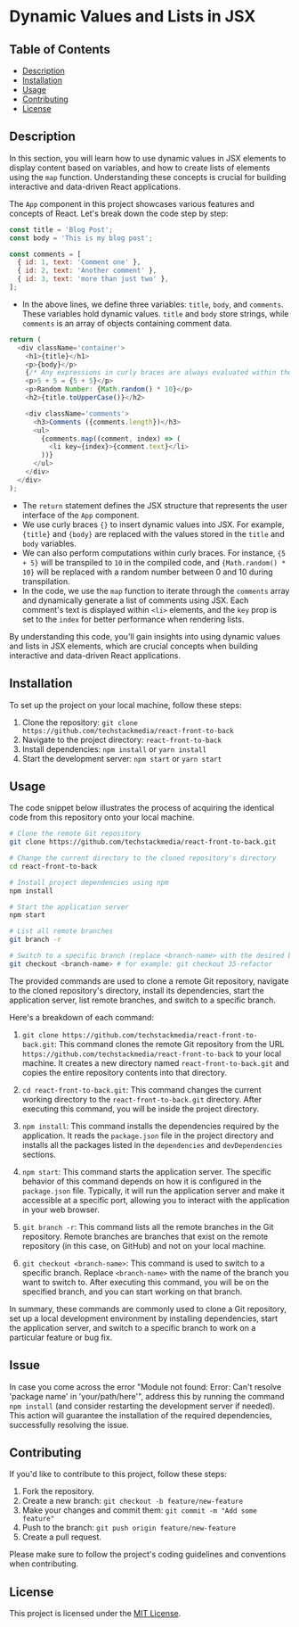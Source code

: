 # Dynamic Values and Lists in JSX

## Table of Contents

- [Description](#description)
- [Installation](#installation)
- [Usage](#usage)
- [Contributing](#contributing)
- [License](#license)

## Description

In this section, you will learn how to use dynamic values in JSX elements to display content based on variables, and how to create lists of elements using the `map` function. Understanding these concepts is crucial for building interactive and data-driven React applications.

The `App` component in this project showcases various features and concepts of React. Let's break down the code step by step:

```javascript
const title = 'Blog Post';
const body = 'This is my blog post';

const comments = [
  { id: 1, text: 'Comment one' },
  { id: 2, text: 'Another comment' },
  { id: 3, text: 'more than just two' },
];
```

- In the above lines, we define three variables: `title`, `body`, and `comments`. These variables hold dynamic values. `title` and `body` store strings, while `comments` is an array of objects containing comment data.

```javascript
return (
  <div className='container'>
    <h1>{title}</h1>
    <p>{body}</p>
    {/* Any expressions in curly braces are always evaluated within the returned JSX statement - to go from JSX to JS. */}
    <p>5 + 5 = {5 + 5}</p>
    <p>Random Number: {Math.random() * 10}</p>
    <h2>{title.toUpperCase()}</h2>

    <div className='comments'>
      <h3>Comments ({comments.length})</h3>
      <ul>
        {comments.map((comment, index) => (
          <li key={index}>{comment.text}</li>
        ))}
      </ul>
    </div>
  </div>
);
```

- The `return` statement defines the JSX structure that represents the user interface of the `App` component.
- We use curly braces `{}` to insert dynamic values into JSX. For example, `{title}` and `{body}` are replaced with the values stored in the `title` and `body` variables.
- We can also perform computations within curly braces. For instance, `{5 + 5}` will be transpiled to `10` in the compiled code, and `{Math.random() * 10}` will be replaced with a random number between 0 and 10 during transpilation.
- In the code, we use the `map` function to iterate through the `comments` array and dynamically generate a list of comments using JSX. Each comment's text is displayed within `<li>` elements, and the `key` prop is set to the `index` for better performance when rendering lists.

By understanding this code, you'll gain insights into using dynamic values and lists in JSX elements, which are crucial concepts when building interactive and data-driven React applications.

## Installation

To set up the project on your local machine, follow these steps:

1. Clone the repository: `git clone https://github.com/techstackmedia/react-front-to-back`
2. Navigate to the project directory: `react-front-to-back`
3. Install dependencies: `npm install` or `yarn install`
4. Start the development server: `npm start` or `yarn start`

## Usage

The code snippet below illustrates the process of acquiring the identical code from this repository onto your local machine.

```bash
# Clone the remote Git repository
git clone https://github.com/techstackmedia/react-front-to-back.git

# Change the current directory to the cloned repository's directory
cd react-front-to-back

# Install project dependencies using npm
npm install

# Start the application server
npm start

# List all remote branches
git branch -r

# Switch to a specific branch (replace <branch-name> with the desired branch name)
git checkout <branch-name> # for example: git checkout 35-refactor
```

The provided commands are used to clone a remote Git repository, navigate to the cloned repository's directory, install its dependencies, start the application server, list remote branches, and switch to a specific branch.

Here's a breakdown of each command:

1. `git clone https://github.com/techstackmedia/react-front-to-back.git`: This command clones the remote Git repository from the URL `https://github.com/techstackmedia/react-front-to-back` to your local machine. It creates a new directory named `react-front-to-back.git` and copies the entire repository contents into that directory.

2. `cd react-front-to-back.git`: This command changes the current working directory to the `react-front-to-back.git` directory. After executing this command, you will be inside the project directory.

3. `npm install`: This command installs the dependencies required by the application. It reads the `package.json` file in the project directory and installs all the packages listed in the `dependencies` and `devDependencies` sections.

4. `npm start`: This command starts the application server. The specific behavior of this command depends on how it is configured in the `package.json` file. Typically, it will run the application server and make it accessible at a specific port, allowing you to interact with the application in your web browser.

5. `git branch -r`: This command lists all the remote branches in the Git repository. Remote branches are branches that exist on the remote repository (in this case, on GitHub) and not on your local machine.

6. `git checkout <branch-name>`: This command is used to switch to a specific branch. Replace `<branch-name>` with the name of the branch you want to switch to. After executing this command, you will be on the specified branch, and you can start working on that branch.

In summary, these commands are commonly used to clone a Git repository, set up a local development environment by installing dependencies, start the application server, and switch to a specific branch to work on a particular feature or bug fix.

## Issue

In case you come across the error "Module not found: Error: Can't resolve 'package name' in 'your/path/here'", address this by running the command `npm install` (and consider restarting the development server if needed). This action will guarantee the installation of the required dependencies, successfully resolving the issue.

## Contributing

If you'd like to contribute to this project, follow these steps:

1. Fork the repository.
2. Create a new branch: `git checkout -b feature/new-feature`
3. Make your changes and commit them: `git commit -m "Add some feature"`
4. Push to the branch: `git push origin feature/new-feature`
5. Create a pull request.

Please make sure to follow the project's coding guidelines and conventions when contributing.

## License

This project is licensed under the [MIT License](https://opensource.org/licenses/MIT).
